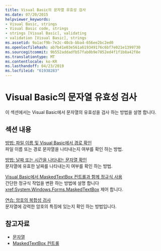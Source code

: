 ```yaml
---
title: Visual Basic의 문자열 유효성 검사
ms.date: 07/20/2015
helpviewer_keywords:
- Visual Basic, strings
- Visual Basic code, strings
- strings [Visual Basic], validating
- validation [Visual Basic], strings
ms.assetid: 9a1acf9b-7e2c-40cb-bba4-656ee2bc2ed0
ms.openlocfilehash: ab7b41e03e561a619349176c6bf7e021e1399730
ms.sourcegitcommit: 9b552addadfb57fab0b9e7852ed4f1f1b8a42f8e
ms.translationtype: MT
ms.contentlocale: ko-KR
ms.lasthandoff: 04/23/2019
ms.locfileid: "61938283"
---
```

# <a name="validating-strings-in-visual-basic"></a>Visual Basic의 문자열 유효성 검사
이 섹션에서는 Visual Basic에서 문자열의 유효성을 검사 하는 방법을 설명 합니다.  
  
## <a name="in-this-section"></a>섹션 내용  
 [방법: 파일 이름 및 Visual Basic에서 경로 확인](../../../../visual-basic/programming-guide/language-features/strings/how-to-validate-file-names-and-paths.md)  
 파일 이름 또는 경로 문자열을 나타내는지 여부를 확인 하는 방법.  
  
 [방법: 날짜 또는 시간을 나타내는 문자열 확인](../../../../visual-basic/programming-guide/language-features/strings/how-to-validate-strings-that-represent-dates-or-times.md)  
 문자열에 유효한 날짜를 나타내는지 여부를 확인 하는 방법.  
  
 [Visual Basic에서 MaskedTextBox 컨트롤과 함께 정규식 사용](../../../../visual-basic/programming-guide/language-features/strings/using-regular-expressions-with-the-maskedtextbox-control.md)  
 간단한 정규식 작업을 변환 하는 방법에 설명 합니다 <xref:System.Windows.Forms.MaskedTextBox> 제어 합니다.  
  
 [연습: 암호의 복합성 검사](../../../../visual-basic/programming-guide/language-features/strings/walkthrough-validating-that-passwords-are-complex.md)  
 문자열에 강력한 암호의 특징에 있는지 확인 하는 방법입니다.  
  
## <a name="see-also"></a>참고자료

- [문자열](../../../../visual-basic/programming-guide/language-features/strings/index.md)
- [MaskedTextBox 컨트롤](../../../../framework/winforms/controls/maskedtextbox-control-windows-forms.md)
